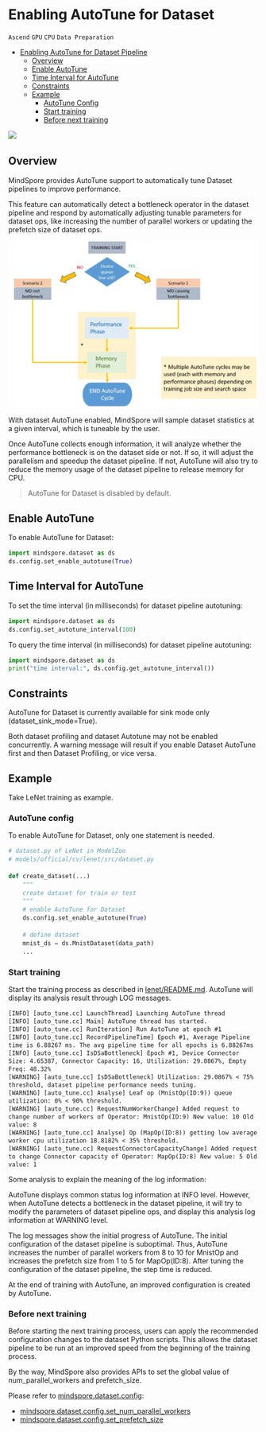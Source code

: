 # Enabling AutoTune for Dataset

`Ascend` `GPU` `CPU` `Data Preparation`

<!-- TOC -->

- [Enabling AutoTune for Dataset Pipeline](#enabling-autotune-for-dataset)
    - [Overview](#overview)
    - [Enable AutoTune](#enable-autotune)
    - [Time Interval for AutoTune](#time-interval-for-autotune)
    - [Constraints](#constraints)
    - [Example](#example)
        - [AutoTune Config](#autotune-config)
        - [Start training](#start-training)
        - [Before next training](#before-next-training)

<!-- /TOC -->

<a href="https://gitee.com/mindspore/docs/blob/master/docs/mindspore/programming_guide/source_en/enable_dataset_autotune.md" target="_blank"><img src="https://gitee.com/mindspore/docs/raw/master/resource/_static/logo_source_en.png"></a>

## Overview

MindSpore provides AutoTune support to automatically tune Dataset pipelines to improve performance.

This feature can automatically detect a bottleneck operator in the dataset pipeline and respond by automatically adjusting tunable parameters for dataset ops, like increasing the number of parallel workers or updating the prefetch size of dataset ops.

![autotune](images/autotune.png)

With dataset AutoTune enabled, MindSpore will sample dataset statistics at a given interval, which is tuneable by the user.

Once AutoTune collects enough information, it will analyze whether the performance bottleneck is on the dataset side or not.
If so, it will adjust the parallelism and speedup the dataset pipeline.
If not, AutoTune will also try to reduce the memory usage of the dataset pipeline to release memory for CPU.

> AutoTune for Dataset is disabled by default.

## Enable AutoTune

To enable AutoTune for Dataset:

```python
import mindspore.dataset as ds
ds.config.set_enable_autotune(True)
```

## Time Interval for AutoTune

To set the time interval (in milliseconds) for dataset pipeline autotuning:

```python
import mindspore.dataset as ds
ds.config.set_autotune_interval(100)
```

To query the time interval (in milliseconds) for dataset pipeline autotuning:

```python
import mindspore.dataset as ds
print("time interval:", ds.config.get_autotune_interval())
```

## Constraints

AutoTune for Dataset is currently available for sink mode only (dataset_sink_mode=True).

Both dataset profiling and dataset Autotune may not be enabled concurrently.
A warning message will result if you enable Dataset AutoTune first and then Dataset Profiling, or vice versa.

## Example

Take LeNet training as example.

### AutoTune config

To enable AutoTune for Dataset, only one statement is needed.

```python
# dataset.py of LeNet in ModelZoo
# models/official/cv/lenet/src/dataset.py

def create_dataset(...)
    """
    create dataset for train or test
    """
    # enable AutoTune for Dataset
    ds.config.set_enable_autotune(True)

    # define dataset
    mnist_ds = ds.MnistDataset(data_path)
    ...
```

### Start training

Start the training process as described in [lenet/README.md](https://gitee.com/mindspore/models/blob/master/official/cv/lenet/README.md). AutoTune will display its analysis result through LOG messages.

```text
[INFO] [auto_tune.cc] LaunchThread] Launching AutoTune thread
[INFO] [auto_tune.cc] Main] AutoTune thread has started.
[INFO] [auto_tune.cc] RunIteration] Run AutoTune at epoch #1
[INFO] [auto_tune.cc] RecordPipelineTime] Epoch #1, Average Pipeline time is 6.88267 ms. The avg pipeline time for all epochs is 6.88267ms
[INFO] [auto_tune.cc] IsDSaBottleneck] Epoch #1, Device Connector Size: 4.65387, Connector Capacity: 16, Utilization: 29.0867%, Empty Freq: 48.32%
[WARNING] [auto_tune.cc] IsDSaBottleneck] Utilization: 29.0867% < 75% threshold, dataset pipeline performance needs tuning.
[WARNING] [auto_tune.cc] Analyse] Leaf op (MnistOp(ID:9)) queue utilization: 0% < 90% threshold.
[WARNING] [auto_tune.cc] RequestNumWorkerChange] Added request to change number of workers of Operator: MnistOp(ID:9) New value: 10 Old value: 8
[WARNING] [auto_tune.cc] Analyse] Op (MapOp(ID:8)) getting low average worker cpu utilization 18.8182% < 35% threshold.
[WARNING] [auto_tune.cc] RequestConnectorCapacityChange] Added request to change Connector capacity of Operator: MapOp(ID:8) New value: 5 Old value: 1
```

Some analysis to explain the meaning of the log information:

AutoTune displays common status log information at INFO level. However, when AutoTune detects a bottleneck in the dataset pipeline, it will try to modify the parameters of dataset pipeline ops, and display this analysis log information at WARNING level.

The log messages show the initial progress of AutoTune. The initial configuration of the dataset pipeline is suboptimal.
Thus, AutoTune increases the number of parallel workers from 8 to 10 for MnistOp and increases the prefetch size from 1 to 5 for MapOp(ID:8).
After tuning the configuration of the dataset pipeline, the step time is reduced.

At the end of training with AutoTune, an improved configuration is created by AutoTune.

### Before next training

Before starting the next training process, users can apply the recommended configuration changes to the dataset Python scripts.
This allows the dataset pipeline to be run at an improved speed from the beginning of the training process.

By the way, MindSpore also provides APIs to set the global value of num_parallel_workers and prefetch_size.

Please refer to [mindspore.dataset.config](https://www.mindspore.cn/docs/api/en/master/api_python/mindspore.dataset.config.html):

- [mindspore.dataset.config.set_num_parallel_workers](https://www.mindspore.cn/docs/api/en/master/api_python/mindspore.dataset.config.html#mindspore.dataset.config.set_num_parallel_workers)
- [mindspore.dataset.config.set_prefetch_size](https://www.mindspore.cn/docs/api/en/master/api_python/mindspore.dataset.config.html#mindspore.dataset.config.set_prefetch_size)

